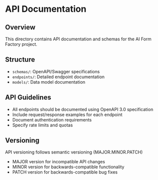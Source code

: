 # API Documentation

## Overview

This directory contains API documentation and schemas for the AI Form Factory project.

## Structure

- `schemas/`: OpenAPI/Swagger specifications
- `endpoints/`: Detailed endpoint documentation
- `models/`: Data model documentation

## API Guidelines

- All endpoints should be documented using OpenAPI 3.0 specification
- Include request/response examples for each endpoint
- Document authentication requirements
- Specify rate limits and quotas

## Versioning

API versioning follows semantic versioning (MAJOR.MINOR.PATCH)

- MAJOR version for incompatible API changes
- MINOR version for backwards-compatible functionality
- PATCH version for backwards-compatible bug fixes
